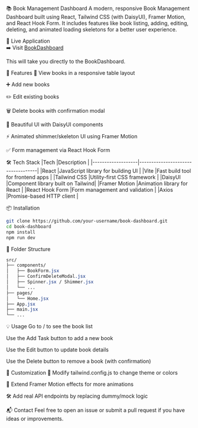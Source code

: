 📚 Book Management Dashboard
A modern, responsive Book Management Dashboard built using React, Tailwind CSS (with DaisyUI), Framer Motion, and React Hook Form. It includes features like book listing, adding, editing, deleting, and animated loading skeletons for a better user experience.

🔗 Live Application  
➡️ Visit [BookDashboard](https://book-dashboard.vercel.app/)

This will take you directly to the BookDashboard.

🚀 Features
📖 View books in a responsive table layout

➕ Add new books

✏️ Edit existing books

🗑️ Delete books with confirmation modal

🎨 Beautiful UI with DaisyUI components

⚡ Animated shimmer/skeleton UI using Framer Motion

✅ Form management via React Hook Form

🛠️ Tech Stack
|Tech	            |Description                        |
|-------------------|-----------------------------------|
|React	            |JavaScript library for building UI |
|Vite	            |Fast build tool for frontend apps  |
|Tailwind CSS	    |Utility-first CSS framework        |
|DaisyUI	        |Component library built on Tailwind|
|Framer Motion	    |Animation library for React        |
|React Hook Form	|Form management and validation     |
|Axios	            |Promise-based HTTP client          |

📦 Installation
```bash
git clone https://github.com/your-username/book-dashboard.git
cd book-dashboard
npm install
npm run dev
```
📁 Folder Structure
```css
src/
├── components/
│   ├── BookForm.jsx
│   ├── ConfirmDeleteModal.jsx
│   ├── Spinner.jsx / Shimmer.jsx
│   └── ...
├── pages/
│   └── Home.jsx
├── App.jsx
├── main.jsx
└── ...
```
💡 Usage
Go to / to see the book list

Use the Add Task button to add a new book

Use the Edit button to update book details

Use the Delete button to remove a book (with confirmation)

🔧 Customization
💅 Modify tailwind.config.js to change theme or colors

🧠 Extend Framer Motion effects for more animations

🛠️ Add real API endpoints by replacing dummy/mock logic

📬 Contact
Feel free to open an issue or submit a pull request if you have ideas or improvements.
